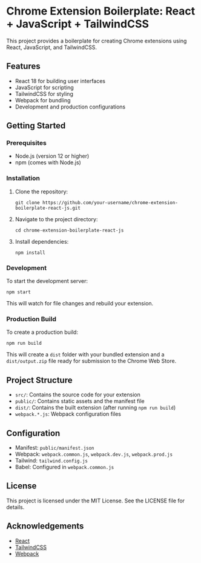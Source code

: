 # Chrome Extension Boilerplate: React + JavaScript + TailwindCSS

This project provides a boilerplate for creating Chrome extensions using React, JavaScript, and TailwindCSS.

## Features

- React 18 for building user interfaces
- JavaScript for scripting
- TailwindCSS for styling
- Webpack for bundling
- Development and production configurations

## Getting Started

### Prerequisites

- Node.js (version 12 or higher)
- npm (comes with Node.js)

### Installation

1. Clone the repository:
   ```
   git clone https://github.com/your-username/chrome-extension-boilerplate-react-js.git
   ```

2. Navigate to the project directory:
   ```
   cd chrome-extension-boilerplate-react-js
   ```

3. Install dependencies:
   ```
   npm install
   ```

### Development

To start the development server:

```
npm start
```

This will watch for file changes and rebuild your extension.

### Production Build

To create a production build:

```
npm run build
```

This will create a `dist` folder with your bundled extension and a `dist/output.zip` file ready for submission to the Chrome Web Store.

## Project Structure

- `src/`: Contains the source code for your extension
- `public/`: Contains static assets and the manifest file
- `dist/`: Contains the built extension (after running `npm run build`)
- `webpack.*.js`: Webpack configuration files

## Configuration

- Manifest: `public/manifest.json`
- Webpack: `webpack.common.js`, `webpack.dev.js`, `webpack.prod.js`
- Tailwind: `tailwind.config.js`
- Babel: Configured in `webpack.common.js`

## License

This project is licensed under the MIT License. See the LICENSE file for details.

## Acknowledgements

- [React](https://reactjs.org/)
- [TailwindCSS](https://tailwindcss.com/)
- [Webpack](https://webpack.js.org/)
